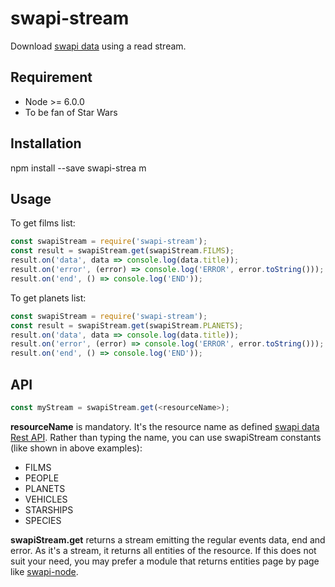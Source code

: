 # swapi-stream

Download [swapi data](https://swapi.co/) using a read stream.

## Requirement
* Node >= 6.0.0
* To be fan of Star Wars

## Installation
npm install --save swapi-strea
m
## Usage
To get films list:
```javascript
const swapiStream = require('swapi-stream');
const result = swapiStream.get(swapiStream.FILMS);
result.on('data', data => console.log(data.title));
result.on('error', (error) => console.log('ERROR', error.toString()));
result.on('end', () => console.log('END'));
```
To get planets list:
```javascript
const swapiStream = require('swapi-stream');
const result = swapiStream.get(swapiStream.PLANETS);
result.on('data', data => console.log(data.title));
result.on('error', (error) => console.log('ERROR', error.toString()));
result.on('end', () => console.log('END'));
```

## API
```javascript
const myStream = swapiStream.get(<resourceName>);
```
__resourceName__ is mandatory. It's the resource name as defined [swapi data Rest API](https://swapi.co/documentation#root). Rather than typing the name, you can use swapiStream constants (like shown in above examples):
* FILMS
* PEOPLE
* PLANETS
* VEHICLES
* STARSHIPS
* SPECIES

__swapiStream.get__ returns a stream emitting the regular events data, end and error. As it's a stream, it returns all entities of the resource. If this does not suit your need, you may prefer a module that returns entities page by page like [swapi-node](https://www.npmjs.com/package/swapi-node).
